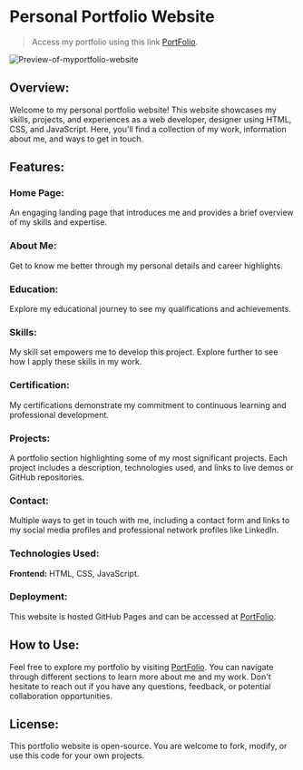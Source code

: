 # **Personal Portfolio Website** 
> Access my portfolio using this link [PortFolio](https://prajwalr2003.github.io/PortFolio-Website-using-Front-End-Technologies/).

![Preview-of-myportfolio-website](https://github.com/Prajwalr2003/PortFolio-Website-using-Front-End-Technologies/assets/113047858/5752cc38-2a63-4d6d-8569-e0af60ea323d)

## **Overview:**
Welcome to my personal portfolio website! This website showcases my skills, projects, and experiences as a web developer, designer using HTML, CSS, and JavaScript. Here, you'll find a collection of my work, information about me, and ways to get in touch.

## **Features:**
### **Home Page:** 
An engaging landing page that introduces me and provides a brief overview of my skills and expertise.
### **About Me:** 
Get to know me better through my personal details and career highlights.
### **Education:** 
Explore my educational journey to see my qualifications and achievements.
### **Skills:** 
My skill set empowers me to develop this project. Explore further to see how I apply these skills in my work.
### **Certification:** 
My certifications demonstrate my commitment to continuous learning and professional development.
### **Projects:** 
A portfolio section highlighting some of my most significant projects. Each project includes a description, technologies used, and links to live demos or GitHub repositories.
### **Contact:** 
Multiple ways to get in touch with me, including a contact form and links to my social media profiles and professional network profiles like LinkedIn.
### Technologies Used: 
**Frontend:** HTML, CSS, JavaScript.
### **Deployment:** 
This website is hosted GitHub Pages and can be accessed at [PortFolio](https://prajwalr2003.github.io/PortFolio-Website-using-Front-End-Technologies/).

## **How to Use:**
Feel free to explore my portfolio by visiting [PortFolio](https://prajwalr2003.github.io/prajwalrangariportfolio.github.io/). You can navigate through different sections to learn more about me and my work. Don't hesitate to reach out if you have any questions, feedback, or potential collaboration opportunities.

## **License:**
This portfolio website is open-source. You are welcome to fork, modify, or use this code for your own projects.
